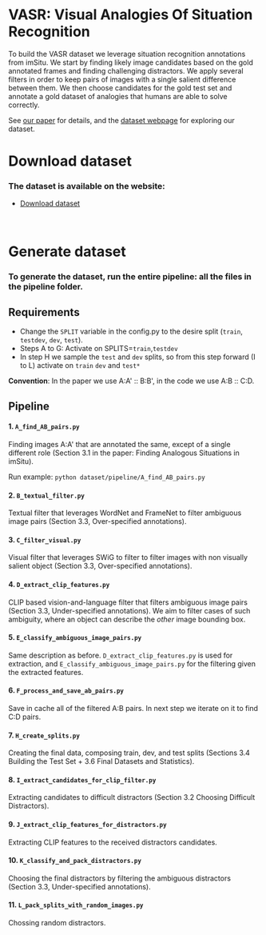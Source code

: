 # VASR: Visual Analogies Of Situation Recognition

To build the VASR dataset we leverage situation recognition annotations from imSitu. 
We start by finding likely image candidates based on the gold annotated frames and finding challenging distractors. 
We apply several filters in order to keep pairs of images with a single salient difference between them.
We then choose candidates for the gold test set and annotate a gold dataset of analogies that humans are able to solve correctly.

See [our paper](https://www.google.co.il/) for details, and the [dataset webpage](https://www.google.co.il/) for exploring our dataset.

# Download dataset

### The dataset is available on the website:
* [Download dataset](https://huggingface.co/datasets/nlphuji/vasr/tree/main) 
<br/>
  <!--The following splits are available for download: Entire dataset, Silver train, Silver test, Gold train, Gold dev and Gold test.--> 


# Generate dataset

### To generate the dataset, run the entire pipeline: all the files in the pipeline folder.

## Requirements 
- Change the `SPLIT` variable in the config.py to the desire split (`train`, `testdev`, `dev`, `test`).
- Steps A to G: Activate on SPLITS=`train`,`testdev`
- In step H we sample the `test` and `dev` splits, so from this step forward (I to L) activate on `train` `dev` and `test*`

**Convention**: In the paper we use A:A' :: B:B', in the code we use A:B :: C:D. 

## Pipeline 
#### 1. `A_find_AB_pairs.py`
Finding images A:A' that are annotated the same, except of a single different role (Section 3.1 in the paper: Finding Analogous Situations in imSitu).  

Run example:
`python dataset/pipeline/A_find_AB_pairs.py`

#### 2. `B_textual_filter.py`
Textual filter that leverages WordNet and FrameNet to filter ambiguous image pairs (Section 3.3, Over-specified annotations). 

#### 3. `C_filter_visual.py`
Visual filter that leverages SWiG to filter to filter images with non visually salient object (Section 3.3, Over-specified annotations). 

#### 4. `D_extract_clip_features.py`
CLIP based vision-and-language filter that filters ambiguous image pairs (Section 3.3, Under-specified annotations). 
We aim to filter cases of such ambiguity, where an object can describe the _other_ image bounding box.

#### 5. `E_classify_ambiguous_image_pairs.py`
Same description as before. `D_extract_clip_features.py` is used for extraction, and `E_classify_ambiguous_image_pairs.py` for the filtering given the extracted features. 

#### 6. `F_process_and_save_ab_pairs.py`
Save in cache all of the filtered A:B pairs. In next step we iterate on it to find C:D pairs. 

#### 7. `H_create_splits.py` 
Creating the final data, composing train, dev, and test splits (Sections 3.4 Building the Test Set + 3.6 Final Datasets and Statistics). 

#### 8. `I_extract_candidates_for_clip_filter.py`
Extracting candidates to difficult distractors (Section 3.2 Choosing Difficult Distractors). 

#### 9. `J_extract_clip_features_for_distractors.py`
Extracting CLIP features to the received distractors candidates.

#### 10. `K_classify_and_pack_distractors.py`
Choosing the final distractors by filtering the ambiguous distractors (Section 3.3, Under-specified annotations).

#### 11. `L_pack_splits_with_random_images.py`
Chossing random distractors.
